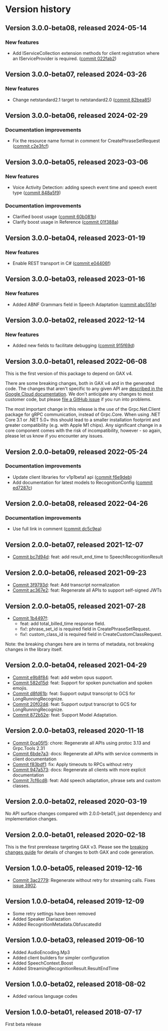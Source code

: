 # Version history

## Version 3.0.0-beta08, released 2024-05-14

### New features

- Add IServiceCollection extension methods for client registration where an IServiceProvider is required. ([commit 022fab2](https://github.com/googleapis/google-cloud-dotnet/commit/022fab203f28fb9c608972af7f8b83f571ae5694))

## Version 3.0.0-beta07, released 2024-03-26

### New features

- Change netstandard2.1 target to netstandard2.0 ([commit 82bea85](https://github.com/googleapis/google-cloud-dotnet/commit/82bea850661975b9750ac30753528cc9d2e05240))

## Version 3.0.0-beta06, released 2024-02-29

### Documentation improvements

- Fix the resource name format in comment for CreatePhraseSetRequest ([commit c2e3fcf](https://github.com/googleapis/google-cloud-dotnet/commit/c2e3fcffb4dfaecd7b2d0b160a0b68ded3df80e4))

## Version 3.0.0-beta05, released 2023-03-06

### New features

- Voice Activity Detection: adding speech event time and speech event type ([commit 848a5f9](https://github.com/googleapis/google-cloud-dotnet/commit/848a5f9a6e4754e9eaf1c9ec99767a5ccc7715c0))

### Documentation improvements

- Clarified boost usage ([commit 60b081b](https://github.com/googleapis/google-cloud-dotnet/commit/60b081b2a4bb218dff04d104f6362ce821114f48))
- Clarify boost usage in Reference ([commit 01f388a](https://github.com/googleapis/google-cloud-dotnet/commit/01f388ae2c15423390d6bdb5127e35390b12c03b))

## Version 3.0.0-beta04, released 2023-01-19

### New features

- Enable REST transport in C# ([commit e04406f](https://github.com/googleapis/google-cloud-dotnet/commit/e04406fbc8700134ab6955e5244a5f2924a16a0a))

## Version 3.0.0-beta03, released 2023-01-16

### New features

- Added ABNF Grammars field in Speech Adaptation ([commit abc551e](https://github.com/googleapis/google-cloud-dotnet/commit/abc551e160cef5b1a8e23f8635261521d557a1c0))

## Version 3.0.0-beta02, released 2022-12-14

### New features

- Added new fields to facilitate debugging ([commit 915f69d](https://github.com/googleapis/google-cloud-dotnet/commit/915f69d4306bc74d8c1980c13a87f94290fc7fda))

## Version 3.0.0-beta01, released 2022-06-08

This is the first version of this package to depend on GAX v4.

There are some breaking changes, both in GAX v4 and in the generated
code. The changes that aren't specific to any given API are [described in the Google Cloud
documentation](https://cloud.google.com/dotnet/docs/reference/help/breaking-gax4).
We don't anticipate any changes to most customer code, but please [file a
GitHub issue](https://github.com/googleapis/google-cloud-dotnet/issues/new/choose)
if you run into problems.

The most important change in this release is the use of the Grpc.Net.Client package
for gRPC communication, instead of Grpc.Core. When using .NET Core 3.1 or .NET 5.0+
this should lead to a smaller installation footprint and greater compatibility (e.g.
with Apple M1 chips). Any significant change in a core component comes with the risk
of incompatibility, however - so again, please let us know if you encounter any
issues.


## Version 2.0.0-beta09, released 2022-05-24

### Documentation improvements

- Update client libraries for v1p1beta1 api ([commit f6e9deb](https://github.com/googleapis/google-cloud-dotnet/commit/f6e9deb2fc0e462b27bc347eb537b357bfd1c0f7))
- Add documentation for latest models to RecognitionConfig ([commit ed7287c](https://github.com/googleapis/google-cloud-dotnet/commit/ed7287c8dc25ec0a1f37469b18f4569a478c03e0))

## Version 2.0.0-beta08, released 2022-04-26

### Documentation improvements

- Use full link in comment ([commit dc5c9ea](https://github.com/googleapis/google-cloud-dotnet/commit/dc5c9ea1f05e2b62e62ab9e63ca82e66a4118f97))

## Version 2.0.0-beta07, released 2021-12-07

- [Commit bc7d94d](https://github.com/googleapis/google-cloud-dotnet/commit/bc7d94d): feat: add result_end_time to SpeechRecognitionResult

## Version 2.0.0-beta06, released 2021-09-23

- [Commit 3f9793d](https://github.com/googleapis/google-cloud-dotnet/commit/3f9793d): feat: Add transcript normalization
- [Commit ac367e2](https://github.com/googleapis/google-cloud-dotnet/commit/ac367e2): feat: Regenerate all APIs to support self-signed JWTs

## Version 2.0.0-beta05, released 2021-07-28

- [Commit 1b4497f](https://github.com/googleapis/google-cloud-dotnet/commit/1b4497f):
  - feat: add total_billed_time response field.
  - fix!: phrase_set_id is required field in CreatePhraseSetRequest.
  - fix!: custom_class_id is required field in CreateCustomClassRequest.

Note: the breaking changes here are in terms of metadata, not
breaking changes in the library itself.

## Version 2.0.0-beta04, released 2021-04-29

- [Commit e9b8f84](https://github.com/googleapis/google-cloud-dotnet/commit/e9b8f84): feat: add webm opus support.
- [Commit 582d15d](https://github.com/googleapis/google-cloud-dotnet/commit/582d15d): feat: Support for spoken punctuation and spoken emojis.
- [Commit d8fd61b](https://github.com/googleapis/google-cloud-dotnet/commit/d8fd61b): feat: Support output transcript to GCS for LongRunningRecognize.
- [Commit 20f02d4](https://github.com/googleapis/google-cloud-dotnet/commit/20f02d4): feat: Support output transcript to GCS for LongRunningRecognize.
- [Commit 872b52e](https://github.com/googleapis/google-cloud-dotnet/commit/872b52e): feat: Support Model Adaptation.

## Version 2.0.0-beta03, released 2020-11-18

- [Commit 0ca05f5](https://github.com/googleapis/google-cloud-dotnet/commit/0ca05f5): chore: Regenerate all APIs using protoc 3.13 and Grpc.Tools 2.31
- [Commit 6bde7a3](https://github.com/googleapis/google-cloud-dotnet/commit/6bde7a3): docs: Regenerate all APIs with service comments in client documentation
- [Commit f83bdf1](https://github.com/googleapis/google-cloud-dotnet/commit/f83bdf1): fix: Apply timeouts to RPCs without retry
- [Commit 947a573](https://github.com/googleapis/google-cloud-dotnet/commit/947a573): docs: Regenerate all clients with more explicit documentation
- [Commit 7cf6cd8](https://github.com/googleapis/google-cloud-dotnet/commit/7cf6cd8): feat: Add speech adaptation, phrase sets and custom classes.

## Version 2.0.0-beta02, released 2020-03-19

No API surface changes compared with 2.0.0-beta01, just dependency
and implementation changes.

## Version 2.0.0-beta01, released 2020-02-18

This is the first prerelease targeting GAX v3. Please see the [breaking changes
guide](https://cloud.google.com/dotnet/docs/reference/help/breaking-gax2)
for details of changes to both GAX and code generation.

## Version 1.0.0-beta05, released 2019-12-16

- [Commit 3ac2779](https://github.com/googleapis/google-cloud-dotnet/commit/3ac2779): Regenerate without retry for streaming calls. Fixes [issue 3902](https://github.com/googleapis/google-cloud-dotnet/issues/3902).

## Version 1.0.0-beta04, released 2019-12-09

- Some retry settings have been removed
- Added Speaker Diariazation
- Added RecognitionMetadata.ObfuscatedId

## Version 1.0.0-beta03, released 2019-06-10

- Added AudioEncoding.Mp3
- Added client builders for simpler configuration
- Added SpeechContext.Boost
- Added StreamingRecognitionResult.ResultEndTime

## Version 1.0.0-beta02, released 2018-08-02

- Added various language codes

## Version 1.0.0-beta01, released 2018-07-17

First beta release
